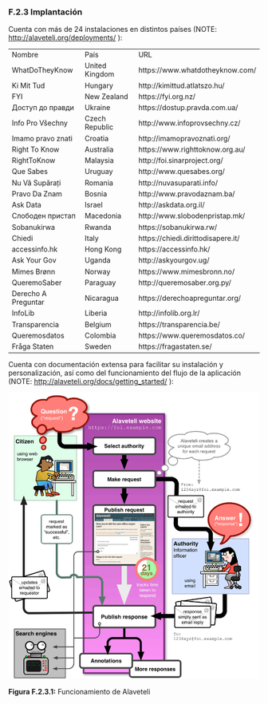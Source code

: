 ### F.2.3 Implantación

Cuenta con más de 24 instalaciones en distintos países (NOTE:  http://alaveteli.org/deployments/ ): 

<table>
  <tr>
    <td>Nombre</td>
    <td>País</td>
    <td>URL</td>
  </tr>
  <tr>
    <td>WhatDoTheyKnow</td>
    <td>United Kingdom</td>
    <td>https://www.whatdotheyknow.com/</td>
  </tr>
  <tr>
    <td>Ki Mit Tud</td>
    <td>Hungary</td>
    <td>http://kimittud.atlatszo.hu/</td>
  </tr>
  <tr>
    <td>FYI</td>
    <td>New Zealand</td>
    <td>https://fyi.org.nz/</td>
  </tr>
  <tr>
    <td>Доступ до правди</td>
    <td>Ukraine</td>
    <td>https://dostup.pravda.com.ua/</td>
  </tr>
  <tr>
    <td>Info Pro Všechny</td>
    <td>Czech Republic</td>
    <td>http://www.infoprovsechny.cz/</td>
  </tr>
  <tr>
    <td>Imamo pravo znati</td>
    <td>Croatia</td>
    <td>http://imamopravoznati.org/</td>
  </tr>
  <tr>
    <td>Right To Know</td>
    <td>Australia</td>
    <td>https://www.righttoknow.org.au/</td>
  </tr>
  <tr>
    <td>RightToKnow</td>
    <td>Malaysia</td>
    <td>http://foi.sinarproject.org/</td>
  </tr>
  <tr>
    <td>Que Sabes</td>
    <td>Uruguay</td>
    <td>http://www.quesabes.org/</td>
  </tr>
  <tr>
    <td>Nu Vă Supărați</td>
    <td>Romania</td>
    <td>http://nuvasuparati.info/</td>
  </tr>
  <tr>
    <td>Pravo Da Znam</td>
    <td>Bosnia</td>
    <td>http://www.pravodaznam.ba/</td>
  </tr>
  <tr>
    <td>Ask Data</td>
    <td>Israel</td>
    <td>http://askdata.org.il/</td>
  </tr>
  <tr>
    <td>Слободен пристап</td>
    <td>Macedonia</td>
    <td>http://www.slobodenpristap.mk/</td>
  </tr>
  <tr>
    <td>Sobanukirwa</td>
    <td>Rwanda</td>
    <td>https://sobanukirwa.rw/</td>
  </tr>
  <tr>
    <td>Chiedi</td>
    <td>Italy</td>
    <td>https://chiedi.dirittodisapere.it/</td>
  </tr>
  <tr>
    <td>accessinfo.hk</td>
    <td>Hong Kong</td>
    <td>https://accessinfo.hk/</td>
  </tr>
  <tr>
    <td>Ask Your Gov</td>
    <td>Uganda</td>
    <td>http://askyourgov.ug/</td>
  </tr>
  <tr>
    <td>Mimes Brønn</td>
    <td>Norway</td>
    <td>https://www.mimesbronn.no/</td>
  </tr>
  <tr>
    <td>QueremoSaber</td>
    <td>Paraguay</td>
    <td>http://queremosaber.org.py/</td>
  </tr>
  <tr>
    <td>Derecho A Preguntar</td>
    <td>Nicaragua</td>
    <td>https://derechoapreguntar.org/</td>
  </tr>
  <tr>
    <td>InfoLib</td>
    <td>Liberia</td>
    <td>http://infolib.org.lr/</td>
  </tr>
  <tr>
    <td>Transparencia</td>
    <td>Belgium</td>
    <td>https://transparencia.be/</td>
  </tr>
  <tr>
    <td>Queremosdatos</td>
    <td>Colombia</td>
    <td>https://www.queremosdatos.co/</td>
  </tr>
  <tr>
    <td>Fråga Staten</td>
    <td>Sweden</td>
    <td>https://fragastaten.se/</td>
  </tr>
</table>


Cuenta con documentación extensa para facilitar su instalación y personalización, así como del funcionamiento del flujo de la aplicación (NOTE:  http://alaveteli.org/docs/getting_started/ ): 

![image alt text](image_1.png)

**Figura F.2.3.1:** Funcionamiento de Alaveteli


